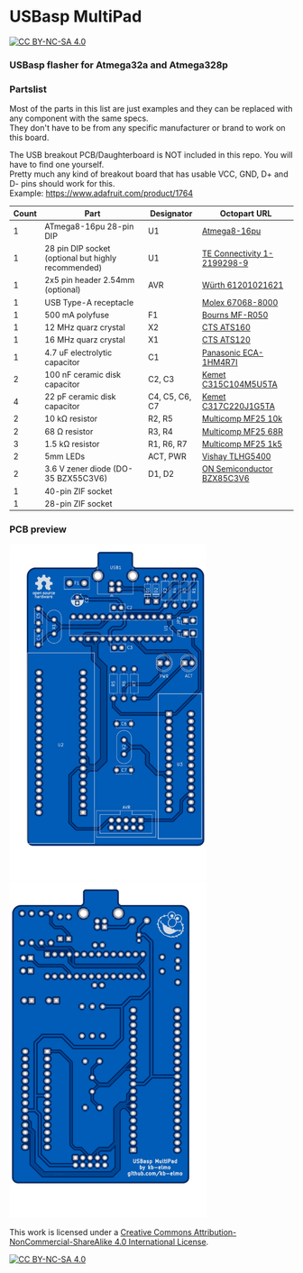 # USBasp MultiPad

[![CC BY-NC-SA 4.0][cc-by-nc-sa-shield]][cc-by-nc-sa]

### USBasp flasher for Atmega32a and Atmega328p

### Partslist
Most of the parts in this list are just examples and they can be replaced with any component with the same specs.  
They don't have to be from any specific manufacturer or brand to work on this board.

The USB breakout PCB/Daughterboard is NOT included in this repo. You will have to find one yourself.  
Pretty much any kind of breakout board that has usable VCC, GND, D+ and D- pins should work for this.  
Example: https://www.adafruit.com/product/1764

|Count|Part|Designator|Octopart URL|
|-|-|-|-|
|1|ATmega8-16pu 28-pin DIP|U1|[Atmega8-16pu](https://octopart.com/atmega8-16pu-microchip-77760540)|
|1|28 pin DIP socket (optional but highly recommended)|U1|[TE Connectivity 1-2199298-9](https://octopart.com/1-2199298-9-te+connectivity-39188588)|
|1|2x5 pin header 2.54mm (optional)|AVR|[Würth 61201021621](https://octopart.com/61201021621-w%C3%BCrth+elektronik-8917783)|
|1|USB Type-A receptacle||[Molex 67068-8000](https://octopart.com/67068-8000-molex-314304)|
|1|500 mA polyfuse|F1|[Bourns MF-R050](https://octopart.com/mf-r050-bourns-19418)|
|1|12 MHz quarz crystal|X2|[CTS ATS160](https://octopart.com/ats160-cts+components-315830)|
|1|16 MHz quarz crystal|X1|[CTS ATS120](https://octopart.com/ats120-cts+components-315826)|
|1|4.7 uF electrolytic capacitor|C1|[Panasonic ECA-1HM4R7I](https://octopart.com/eca-1hm4r7i-panasonic-39478610)|
|2|100 nF ceramic disk capacitor|C2, C3|[Kemet C315C104M5U5TA](https://octopart.com/c315c104m5u5ta-kemet-83288)|
|4|22 pF ceramic disk capacitor|C4, C5, C6, C7|[Kemet C317C220J1G5TA](https://octopart.com/c317c220j1g5ta-kemet-1747641)|
|2|10 kΩ resistor|R2, R5|[Multicomp MF25 10k](https://octopart.com/mf25+10k-multicomp-2697429)|
|2|68 Ω resistor|R3, R4|[Multicomp MF25 68R](https://octopart.com/mf25+68r-multicomp-5364489)|
|3|1.5 kΩ resistor|R1, R6, R7|[Multicomp MF25 1k5](https://octopart.com/mf25+1k5-multicomp-5372506)|
|2|5mm LEDs|ACT, PWR|[Vishay TLHG5400](https://octopart.com/tlhg5400-vishay-39403037)|
|2|3.6 V zener diode (DO-35 BZX55C3V6)|D1, D2|[ON Semiconductor BZX85C3V6](https://octopart.com/bzx85c3v6-on+semiconductor-84409073)|
|1|40-pin ZIF socket|||
|1|28-pin ZIF socket|||

### PCB preview

<img src="front.png" alt="render" width="350"/><img src="back.png" alt="render" width="350"/>

This work is licensed under a
[Creative Commons Attribution-NonCommercial-ShareAlike 4.0 International License][cc-by-nc-sa].

[![CC BY-NC-SA 4.0][cc-by-nc-sa-image]][cc-by-nc-sa]

[cc-by-nc-sa]: http://creativecommons.org/licenses/by-nc-sa/4.0/
[cc-by-nc-sa-image]: https://licensebuttons.net/l/by-nc-sa/4.0/88x31.png
[cc-by-nc-sa-shield]: https://img.shields.io/badge/License-CC%20BY--NC--SA%204.0-lightgrey.svg
